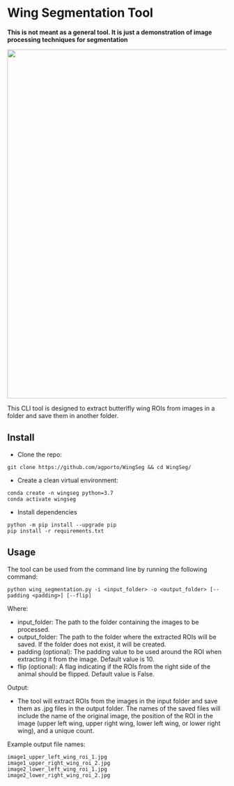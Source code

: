 # Wing Segmentation Tool

**This is not meant as a general tool. It is just a demonstration of image processing techniques for segmentation**

<p align="center"><img src="https://github.com/agporto/WingSeg/blob/master/images/demo.JPG" width="800"></p>


This CLI tool is designed to extract butterlfly wing ROIs from images in a folder and save them in another folder.

## Install 

- Clone the repo:
```
git clone https://github.com/agporto/WingSeg && cd WingSeg/
```

- Create a clean virtual environment:
```
conda create -n wingseg python=3.7
conda activate wingseg
```
- Install dependencies
```
python -m pip install --upgrade pip
pip install -r requirements.txt
```

## Usage
The tool can be used from the command line by running the following command:

```
python wing_segmentation.py -i <input_folder> -o <output_folder> [--padding <padding>] [--flip]
```
Where:

- input_folder: The path to the folder containing the images to be processed.
- output_folder: The path to the folder where the extracted ROIs will be saved. If the folder does not exist, it will be created.
- padding (optional): The padding value to be used around the ROI when extracting it from the image. Default value is 10.
- flip (optional): A flag indicating if the ROIs from the right side of the animal should be flipped. Default value is False.

Output:

 - The tool will extract ROIs from the images in the input folder and save them as .jpg files in the output folder. The names of the saved files will include the name of the original image, the position of the ROI in the image (upper left wing, upper right wing, lower left wing, or lower right wing), and a unique count.

Example output file names:
```
image1_upper_left_wing_roi_1.jpg
image1_upper_right_wing_roi_2.jpg
image2_lower_left_wing_roi_1.jpg
image2_lower_right_wing_roi_2.jpg
```
